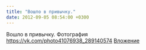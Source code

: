 ```yaml
---
title: "Вошло в привычку."
date: 2012-09-05 08:54:00 +0300
---
```


Вошло в привычку.
Фотография
<a class="vk-attach" href="https://vk.com/photo41076938_289140574">https://vk.com/photo41076938_289140574</a>
<a class="vk-attach" href="https://vk.com/photo41076938_289140574">Вложение</a>

